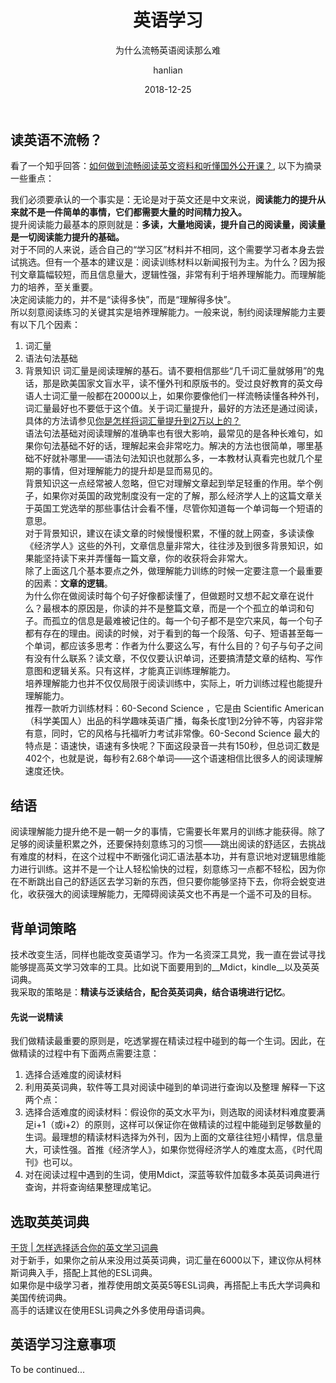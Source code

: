 ﻿---
layout:     post
title:      英语学习
subtitle:   为什么流畅英语阅读那么难
date:       2018-12-25
author:     hanlian
header-img: img/post-bg-2015.jpg
catalog:	true
tags:
    - English
    - 英语学习
---

## 读英语不流畅？
看了一个知乎回答：[如何做到流畅阅读英文资料和听懂国外公开课？](https://www.zhihu.com/question/20364185/answer/68330933), 以下为摘录一些重点：

我们必须要承认的一个事实是：无论是对于英文还是中文来说，**阅读能力的提升从来就不是一件简单的事情，它们都需要大量的时间精力投入。**  
提升阅读能力最基本的原则就是：**多读，大量地阅读，提升自己的阅读量，阅读量是一切阅读能力提升的基础。**  
对于不同的人来说，适合自己的“学习区”材料并不相同，这个需要学习者本身去尝试挑选。但有一个基本的建议是：阅读训练材料以新闻报刊为主。为什么？因为报刊文章篇幅较短，而且信息量大，逻辑性强，非常有利于培养理解能力。而理解能力的培养，至关重要。  
决定阅读能力的，并不是“读得多快”，而是“理解得多快”。  
所以刻意阅读练习的关键其实是培养理解能力。一般来说，制约阅读理解能力主要有以下几个因素：  
1. 词汇量
2. 语法句法基础
3. 背景知识
词汇量是阅读理解的基石。请不要相信那些“几千词汇量就够用”的鬼话，那是欧美国家文盲水平，读不懂外刊和原版书的。受过良好教育的英文母语人士词汇量一般都在20000以上，如果你要像他们一样流畅读懂各种外刊，词汇量最好也不要低于这个值。关于词汇量提升，最好的方法还是通过阅读，具体的方法请参见[你是怎样将词汇量提升到2万以上的？](https://mp.weixin.qq.com/s?__biz=MzA4MTY0NTYwMA==&mid=205537213&idx=1&sn=949c3189569e1c69cedc74ad9abdf882&scene=21#wechat_redirect)  
语法句法基础对阅读理解的准确率也有很大影响，最常见的是各种长难句，如果你句法基础不好的话，理解起来会非常吃力。解决的方法也很简单，哪里基础不好就补哪里——语法句法知识也就那么多，一本教材认真看完也就几个星期的事情，但对理解能力的提升却是显而易见的。  
背景知识这一点经常被人忽略，但它对理解文章起到举足轻重的作用。举个例子，如果你对英国的政党制度没有一定的了解，那么经济学人上的这篇文章关于英国工党选举的那些事估计会看不懂，尽管你知道每一个单词每一个短语的意思。  
对于背景知识，建议在读文章的时候慢慢积累，不懂的就上网查，多读读像《经济学人》这些的外刊，文章信息量非常大，往往涉及到很多背景知识，如果能坚持读下来并弄懂每一篇文章，你的收获将会非常大。  
除了上面这几个基本要点之外，做理解能力训练的时候一定要注意一个最重要的因素：__文章的逻辑__。  
为什么你在做阅读时每个句子好像都读懂了，但做题时又想不起文章在说什么？最根本的原因是，你读的并不是整篇文章，而是一个个孤立的单词和句子。而孤立的信息是最难被记住的。每一个句子都不是空穴来风，每一个句子都有存在的理由。阅读的时候，对于看到的每一个段落、句子、短语甚至每一个单词，都应该多思考：作者为什么要这么写，有什么目的？句子与句子之间有没有什么联系？读文章，不仅仅要认识单词，还要搞清楚文章的结构、写作意图和逻辑关系。只有这样，才能真正训练理解能力。  
培养理解能力也并不仅仅局限于阅读训练中，实际上，听力训练过程也能提升理解能力。  
推荐一款听力训练材料：60-Second Science ，它是由 Scientific American（科学美国人）出品的科学趣味英语广播，每条长度1到2分钟不等，内容非常有意，同时，它的风格与托福听力考试非常像。60-Second Science 最大的特点是：语速快，语速有多快呢？下面这段录音一共有150秒，但总词汇数是402个，也就是说，每秒有2.68个单词——这个语速相信比很多人的阅读理解速度还快。  

## 结语
阅读理解能力提升绝不是一朝一夕的事情，它需要长年累月的训练才能获得。除了足够的阅读量积累之外，还要保持刻意练习的习惯——跳出阅读的舒适区，去挑战有难度的材料，在这个过程中不断强化词汇语法基本功，并有意识地对逻辑思维能力进行训练。这并不是一个让人轻松愉快的过程，刻意练习一点都不轻松，因为你在不断跳出自己的舒适区去学习新的东西，但只要你能够坚持下去，你将会蜕变进化，收获强大的阅读理解能力，无障碍阅读英文也不再是一个遥不可及的目标。  

## 背单词策略
技术改变生活，同样也能改变英语学习。作为一名资深工具党，我一直在尝试寻找能够提高英文学习效率的工具。比如说下面要用到的__Mdict，kindle__以及英英词典。  
我采取的策略是：__精读与泛读结合，配合英英词典，结合语境进行记忆__。

#### 先说一说精读
我们做精读最重要的原则是，吃透掌握在精读过程中碰到的每一个生词。因此，在做精读的过程中有下面两点需要注意：  
1. 选择合适难度的阅读材料 
2. 利用英英词典，软件等工具对阅读中碰到的单词进行查询以及整理
解释一下这两个点：
1. 选择合适难度的阅读材料：假设你的英文水平为i，则选取的阅读材料难度要满足i+1（或i+2）的原则，这样可以保证你在做精读的过程中能碰到足够数量的生词。最理想的精读材料选择为外刊，因为上面的文章往往短小精悍，信息量大，可读性强。首推《经济学人》，如果你觉得经济学人的难度太高，《时代周刊》也可以。
2. 对在阅读过程中遇到的生词，使用Mdict，深蓝等软件加载多本英英词典进行查询，并将查询结果整理成笔记。

## 选取英英词典
[干货 | 怎样选择适合你的英文学习词典](https://mp.weixin.qq.com/s?__biz=MzA4MTY0NTYwMA==&mid=202557756&idx=1&sn=28465537e7fee60e1cb707d99295f6cd&scene=21#wechat_redirect)  
对于新手，如果你之前从来没用过英英词典，词汇量在6000以下，建议你从柯林斯词典入手，搭配上其他的ESL词典。  
如果你是中级学习者，推荐使用朗文英英5等ESL词典，再搭配上韦氏大学词典和美国传统词典。  
高手的话建议在使用ESL词典之外多使用母语词典。  

## 英语学习注意事项
To be continued...
